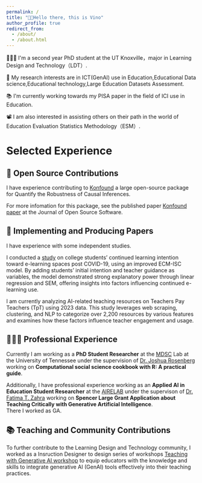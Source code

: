 ```yaml
---
permalink: /
title: "👋🏼Hello there, this is Vino"
author_profile: true
redirect_from: 
  - /about/
  - /about.html
---
```


👨🏻‍💻 I'm a second year PhD student at the UT Knoxville，major in Learning Design and Technology（LDT）.

🔬 My research interests are in ICT(GenAI) use in Education,Educational Data science,Educational technology,Large Education Datasets Assessment.

📚 I'm currently working towards my PISA paper in the field of ICI use in Education.

📽️ I am also interested in assisting others on their path in the world of Education Evaluation Statistics Methodology（ESM）.


# Selected Experience

## 🤖 Open Source Contributions
I have experience contributing to [Konfound](https://github.com/konfound-project/konfound) a large open-source package for Quantify the Robustness of Causal Inferences.

For more infomation for this package, see the published paper [Konfound paper](https://joss.theoj.org/papers/10.21105/joss.05779.pdf) at the Journal of Open Source Software.

## 📜 Implementing and Producing Papers
I have experience with some independent studies. 

I conducted a [study](https://www.scirp.org/journal/paperinformation?paperid=114098) on college students’ continued learning intention toward e-learning spaces post COVID-19, using an improved ECM-ISC model. By adding students’ initial intention and teacher guidance as variables, the model demonstrated strong explanatory power through linear regression and SEM, offering insights into factors influencing continued e-learning use.

I am currently analyzing AI-related teaching resources on Teachers Pay Teachers (TpT) using 2023 data. This study leverages web scraping, clustering, and NLP to categorize over 2,200 resources by various features and examines how these factors influence teacher engagement and usage.

## 👨🏻‍🔬 Professional Experience
Currently I am working as a **PhD Student Researcher** at the [MDSC](https://makingdatasciencecount.com/)  Lab at the University of Tennessee under the supervision of [Dr. Joshua Rosenberg](https://joshuamrosenberg.com/) working on **Computational social science cookbook with R: A practical guide**.

Additionally, I have professional experience working as an **Applied AI in Education Student Researcher** at the [AIRELAB](https://airelab.online/) under the supervison of [Dr. Fatima T. Zahra](https://www.linkedin.com/in/fatima-t-zahra-ph-d-6877aa14/) working on **Spencer Large Grant Application about Teaching Critically with Generative Artificial Intelligence**. \
There I worked as GA.

## 📚 Teaching and Community Contributions
To further contribute to the Learning Design and Technology community, I worked as a Insruction Designer to design series of workshops [Teaching with Generative AI workshop](https://workshop.utk.edu/workshopinfo.php?workshop=1352) to equip educators with the knowledge and skills to integrate generative AI (GenAI) tools effectively into their teaching practices. 
